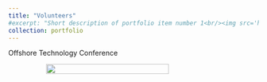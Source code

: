 ```yaml
---
title: "Volunteers"
#excerpt: "Short description of portfolio item number 1<br/><img src='https://a20070348.github.io/Shuolin-Xiao.github.io/images/hiking.JPG'>"
collection: portfolio
---
```

Offshore Technology Conference
<div style="display: flex; justify-content: center;">
    <img src="https://a20070348.github.io/Shuolin-Xiao.github.io/images/Offshore.JPG.JPG" width="70%">
</div>
